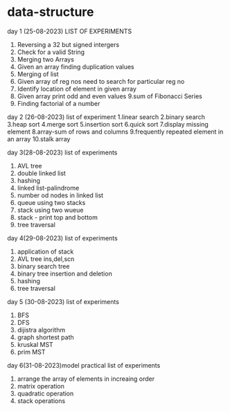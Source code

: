 # data-structure
day 1 (25-08-2023)
LIST OF EXPERIMENTS
1. Reversing a 32 but signed intergers
2. Check for a valid String
3. Merging two Arrays
4. Given an array finding duplication values
5. Merging of  list
6. Given array of reg nos need to search for particular reg no
7. Identify location of element in given array
8. Given array print odd and even values
9.sum of Fibonacci Series
10. Finding factorial of a number

day 2 (26-08-2023)
list of experiment
1.linear search
2.binary search
3.heap sort
4.merge sort
5.insertion sort
6.quick sort
7.display missing element
8.array-sum of rows and columns
9.frequently repeated element in an array
10.stalk array

day 3(28-08-2023)
list of experiments
1. AVL tree
2. double linked list
3. hashing
4. linked list-palindrome
5. number od nodes in linked list
6. queue using two stacks
7. stack using two wueue
8. stack - print top and bottom
9. tree traversal

day 4(29-08-2023)
list of experiments
1. application of stack
2. AVL tree ins,del,scn
3. binary search tree
4. binary tree insertion and deletion
5. hashing
6. tree traversal

day 5 (30-08-2023)
list of experiments
1. BFS
2. DFS
3. dijistra algorithm
4. graph shortest path
5. kruskal MST
6. prim MST

day 6(31-08-2023)model practical
list of experiments
1. arrange the array of elements in increaing order
2. matrix operation
3. quadratic operation
4. stack operations

